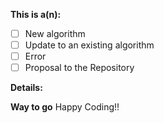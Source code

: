 <!-- Thanks for filing an issue! Before submitting, please fill in the following information. -->

<!--Required Information-->

**This is a(n):**
<!-- choose one by changing [ ] to [x] -->
- [ ] New algorithm
- [ ] Update to an existing algorithm
- [ ] Error
- [ ] Proposal to the Repository

**Details:**
<!-- Details of algorithm to be added/updated -->
**Way to go**
Happy Coding!!

